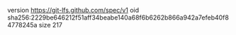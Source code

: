version https://git-lfs.github.com/spec/v1
oid sha256:2229be646212f51aff34beabe140a68f6b6262b866a942a7efeb40f84778245a
size 217
